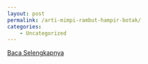 ```yaml
---
layout: post
permalink: /arti-mimpi-rambut-hampir-botak/
categories:
    - Uncategorized
---
```


[Baca Selengkapnya](/10)